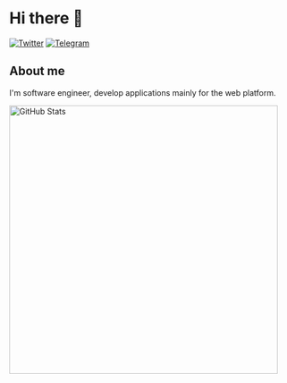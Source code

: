 # Hi there 👋

[![Twitter](https://img.shields.io/twitter/url/https/twitter.com/cloudposse.svg?style=social&label=Follow%20%40RKuzhin)](https://twitter.com/RKuzhin)
[![Telegram](https://img.shields.io/badge/-telegram-red?color=white&logo=telegram&logoColor=black)](https://t.me/raidenmiro)

<section>
  <div>
  <h1>About me</h1>
  <p>
    I'm software engineer, develop applications mainly for the web platform.
  </p>
  </div> 
   <a href="https://github.com/pulls?q=author%3Araidenmiro">
    <picture>
      <source media="(prefers-color-scheme: dark)" srcset="https://github-stats.liuli.lol/api?username=raidenmiro&theme=vue-dark&show_icons=true&include_all_commits=true&count_private=true">
      <img alt="GitHub Stats" width="480px" src="https://github-stats.liuli.lol/api?username=raidenmiro&theme=vue&show_icons=true&include_all_commits=true&count_private=true">
    </picture>
  </a>
</section>

